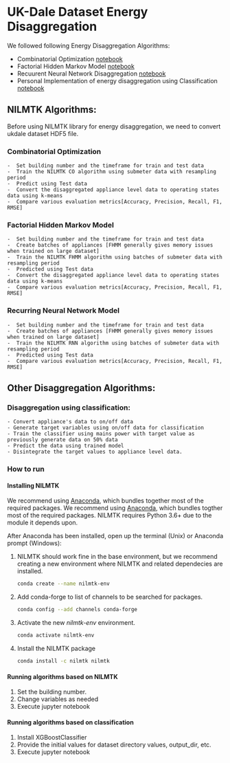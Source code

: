 # UK-Dale Dataset Energy Disaggregation  
We followed following Energy Disaggregation Algorithms:
* Combinatorial Optimization [notebook](https://github.com/AAJGithub/Real-Time-Recs-UKDale/blob/main/UK-Dale-Dataset-Analysis-and-Prediction/Disaggregation/CO_and_FHMM_Disaggregation_for_UKDALE.ipynb)
* Factorial Hidden Markov Model [notebook](https://github.com/AAJGithub/Real-Time-Recs-UKDale/blob/UK-Dale-Dataset-Analysis-and-Prediction/blob/master/Disaggregation/CO_and_FHMM_Disaggregation_for_UKDALE.ipynb)
* Recuurent Neural Network Disaggregation [notebook](https://github.com/AAJGithub/Real-Time-Recs-UKDale/blob/main/UK-Dale-Dataset-Analysis-and-Prediction/Disaggregation/RNN_Disaggregation_for_UKDALE.ipynb)
* Personal Implementation of energy disaggregation using Classification [notebook](https://github.com/AAJGithub/Real-Time-Recs-UKDale/blob/main/UK-Dale-Dataset-Analysis-and-Prediction/Disaggregation/Energy-Disaggregation-Personal-algorithm.ipynb)

## NILMTK Algorithms: 
Before using NILMTK library for energy disaggregation, we need to convert ukdale dataset HDF5 file.

### Combinatorial Optimization 
 	-  Set building number and the timeframe for train and test data 
 	-  Train the NILMTK CO algorithm using submeter data with resampling period
 	-  Predict using Test data
 	-  Convert the disaggregated appliance level data to operating states data using k-means
 	-  Compare various evaluation metrics[Accuracy, Precision, Recall, F1, RMSE]

### Factorial Hidden Markov Model 
 	-  Set building number and the timeframe for train and test data 
 	-  Create batches of appliances [FHMM generally gives memory issues when trained on large dataset]
 	-  Train the NILMTK FHMM algorithm using batches of submeter data with resampling period
 	-  Predicted using Test data
 	-  Convert the disaggregated appliance level data to operating states data using k-means
 	-  Compare various evaluation metrics[Accuracy, Precision, Recall, F1, RMSE]

### Recurring Neural Network Model 
 	-  Set building number and the timeframe for train and test data 
 	-  Create batches of appliances [FHMM generally gives memory issues when trained on large dataset]
 	-  Train the NILMTK RNN algorithm using batches of submeter data with resampling period
 	-  Predicted using Test data
 	-  Compare various evaluation metrics[Accuracy, Precision, Recall, F1, RMSE]

## Other Disaggregation Algorithms: 

### Disaggregation using classification: 
	- Convert appliance's data to on/off data 
	- Generate target variables using on/off data for classification
	- Train the classifier using mains power with target value as previously generate data on 50% data
	- Predict the data using trained model
	- Disintegrate the target values to appliance level data.  

### How to run

#### Installing NILMTK

We recommend using [Anaconda](https://store.continuum.io/cshop/anaconda/), which bundles together most of the required packages. We recommend using [Anaconda](https://www.anaconda.com/distribution/), which bundles togther most of the required packages. NILMTK requires Python 3.6+ due to the module it depends upon.

After Anaconda has been installed, open up the terminal (Unix) or Anaconda prompt (Windows):

1.  NILMTK should work fine in the base environment, but we recommend creating a new environment where NILMTK and related dependecies are installed.

	```bash
	conda create --name nilmtk-env 
	```

2. Add conda-forge to list of channels to be searched for packages.
	```bash
	conda config --add channels conda-forge
	```

3. Activate the new *nilmtk-env* environment.

	```bash
	conda activate nilmtk-env
	```

4. Install the NILMTK package

	```bash
	conda install -c nilmtk nilmtk
	```

#### Running algorithms based on NILMTK

1. Set the building number.
2. Change variables as needed  
2. Execute jupyter notebook 

#### Running algorithms based on classification
1. Install XGBoostClassifier
2. Provide the initial values for dataset directory values, output_dir, etc. 
3. Execute jupyter notebook
